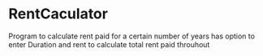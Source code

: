 # RentCaculator
Program to calculate rent paid for a certain number of years
has option to enter Duration and rent to calculate total rent paid throuhout
